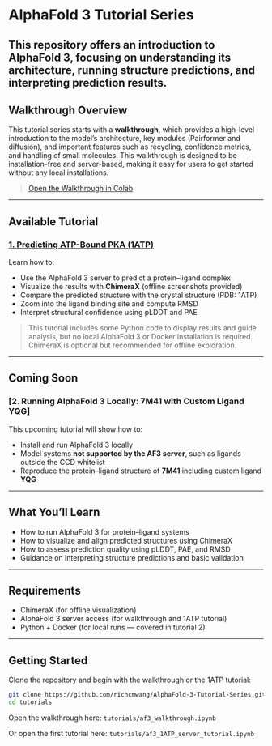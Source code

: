 # AlphaFold 3 Tutorial Series

This repository offers an introduction to AlphaFold 3, focusing on understanding its architecture, running structure predictions, and interpreting prediction results.
------

## Walkthrough Overview

This tutorial series starts with a **walkthrough**, which provides a high-level introduction to the model’s architecture, key modules (Pairformer and diffusion), and important features such as recycling, confidence metrics, and handling of small molecules. This walkthrough is designed to be installation-free and server-based, making it easy for users to get started without any local installations.

> [Open the Walkthrough in Colab](https://colab.research.google.com/github/richcmwang/AlphaFold-3-Tutorial-Series/blob/main/tutorials/af3_walkthrough.ipynb)

------

## Available Tutorial

### [1. Predicting ATP-Bound PKA (1ATP)](https://colab.research.google.com/github/richcmwang/AlphaFold-3-Tutorial-Series/blob/main/tutorials/af3_1ATP_server_tutorial.ipynb)

Learn how to:

- Use the AlphaFold 3 server to predict a protein–ligand complex
- Visualize the results with **ChimeraX** (offline screenshots provided)
- Compare the predicted structure with the crystal structure (PDB: 1ATP)
- Zoom into the ligand binding site and compute RMSD
- Interpret structural confidence using pLDDT and PAE

> This tutorial includes some Python code to display results and guide analysis, but no local AlphaFold 3 or Docker installation is required. ChimeraX is optional but recommended for offline exploration.

------

## Coming Soon

### [2. Running AlphaFold 3 Locally: 7M41 with Custom Ligand YQG]

This upcoming tutorial will show how to:

- Install and run AlphaFold 3 locally
- Model systems **not supported by the AF3 server**, such as ligands outside the CCD whitelist
- Reproduce the protein–ligand structure of **7M41** including custom ligand **YQG**

------

## What You’ll Learn

- How to run AlphaFold 3 for protein–ligand systems
- How to visualize and align predicted structures using ChimeraX
- How to assess prediction quality using pLDDT, PAE, and RMSD
- Guidance on interpreting structure predictions and basic validation

------

## Requirements

- ChimeraX (for offline visualization)
- AlphaFold 3 server access (for walkthrough and 1ATP tutorial)
- Python + Docker (for local runs — covered in tutorial 2)

------

## Getting Started

Clone the repository and begin with the walkthrough or the 1ATP tutorial:

```bash
git clone https://github.com/richcmwang/AlphaFold-3-Tutorial-Series.git
cd tutorials
```

Open the walkthrough here:
 `tutorials/af3_walkthrough.ipynb`

Or open the first tutorial here:
 `tutorials/af3_1ATP_server_tutorial.ipynb`
